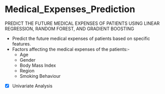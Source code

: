 # Medical_Expenses_Prediction
PREDICT THE FUTURE MEDICAL EXPENSES OF PATIENTS USING LINEAR REGRESSION, RANDOM FOREST, AND GRADIENT BOOSTING
- Predict the future medical expenses of patients based on specific features.
- Factors affecting the medical expenses of the patients:-
    - Age
   - Gender
   - Body Mass Index
   - Region
   - Smoking Behaviour	
   
- [x]  Univariate Analysis


